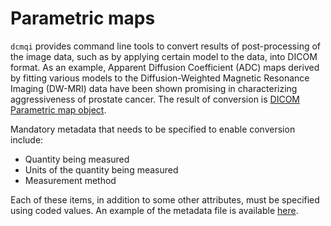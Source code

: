 # Parametric maps

`dcmqi` provides command line tools to convert results of post-processing of the image data, such as by applying certain model to the data, into DICOM format. As an example, Apparent Diffusion Coefficient \(ADC\) maps derived by fitting various models to the Diffusion-Weighted Magnetic Resonance Imaging \(DW-MRI\) data have been shown promising in characterizing aggressiveness of prostate cancer. The result of conversion is [DICOM Parametric map object](http://dicom.nema.org/medical/dicom/current/output/chtml/part03/sect_A.75.html).

Mandatory metadata that needs to be specified to enable conversion include:

* Quantity being measured
* Units of the quantity being measured
* Measurement method

Each of these items, in addition to some other attributes, must be specified using coded values. An example of the metadata file is available [here](https://github.com/QIICR/dcmqi/blob/master/doc/examples/pm-example.json).

